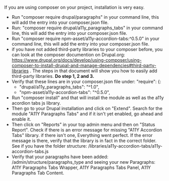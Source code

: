 If you are using composer on your project, installation is very easy.

* Run "composer require drupal/paragraphs" in your command line, this will add the entry into your composer.json file.
* Run: "composer require drupal/a11y\_paragraphs\_tabs" in your command line, this will add the entry into your composer.json file.
* Run "composer require npm-asset/a11y-accordion-tabs:^0.5.0" in your command line, this will add the entry into your composer.json file.
* if you have not added third-party libraries to your composer before, you can look at the composer documention on Drupal.org: <https://www.drupal.org/docs/develop/using-composer/using-composer-to-install-drupal-and-manage-dependencies#third-party-libraries> . The steps in that document will show you how to easily add third-party libraries. **Do step 1, 2 and 3.**
* Verify that these lines are in your composer.json file under: "require": {:  
   * "drupal/a11y\_paragraphs\_tabs": "^1.0",  
   * "npm-asset/a11y-accordion-tabs": "^0.5.0",
* Run "composer install" and that will install the module as well as the a11y acordion tabs js library.
* Then go to your Drupal installation and click on "Extend". Search for the module "A11Y Paragraphs Tabs" and if it isn't yet enabled, go ahead and enable it.
* Then click on "Reports" in your top admin menu and then on "Status Report". Check if there is an error message for missing "A11Y Accordion Tabs" library. if there isn't one, Everything went perfect. If the error message is there, verify that the library is in fact in the correct folder. See if you have the folder structure: /libraries/a11y-accordion-tabs/a11y-accordion-tabs.js
* Verify that your paragraphs have been added: /admin/structure/paragraphs\_type and seeing your new Paragraphs: A11Y Paragraphs Tabs Wrapper, A11Y Paragraphs Tabs Panel, A11Y Paragraphs Tab Content.